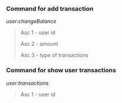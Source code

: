 ### Command for add transaction 
_user:changeBalance_

> Asc 1 - user id
> 
> Asc 2 - amount
> 
> Asc 3 - type of transactions


### Command for show user transactions 
_user:transactions_

> Asc 1 - user id
